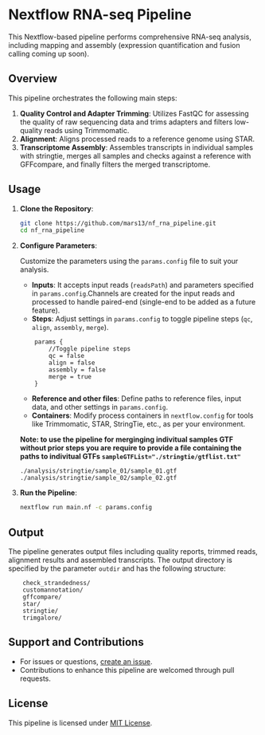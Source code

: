# Nextflow RNA-seq Pipeline

This Nextflow-based pipeline performs comprehensive RNA-seq analysis, including mapping and assembly (expression quantification and fusion calling coming up soon). 

## Overview

This pipeline orchestrates the following main steps:

1. **Quality Control and Adapter Trimming**: Utilizes FastQC for assessing the quality of raw sequencing data and trims adapters and filters low-quality reads using Trimmomatic.
3. **Alignment**: Aligns processed reads to a reference genome using STAR.
4. **Transcriptome Assembly**: Assembles transcripts in individual samples with stringtie, merges all samples and checks against a reference with GFFcompare, and finally filters the merged transcriptome.

## Usage

1. **Clone the Repository**:

    ```bash
    git clone https://github.com/mars13/nf_rna_pipeline.git
    cd nf_rna_pipeline
    ```

2. **Configure Parameters**:
    
    Customize the parameters using the `params.config` file to suit your analysis.

    - **Inputs**: It accepts input reads (`readsPath`) and parameters specified in `params.config`.Channels are created for the input reads and processed to handle paired-end (single-end to be added as a future feature).
    - **Steps**: Adjust settings in `params.config` to toggle pipeline steps (`qc`, `align`, `assembly`, `merge`).
    
    ```
        params {
            //Toggle pipeline steps
            qc = false
            align = false
            assembly = false
            merge = true
        }
    ```

    - **Reference and other files**: Define paths to reference files, input data, and other settings in `params.config`.
    - **Containers**: Modify process containers in `nextflow.config` for tools like Trimmomatic, STAR, StringTie, etc., as per your environment.

    **Note: to use the pipeline for merginging indivitual samples GTF without prior steps you are require to provide a file containing the paths to indivitual GTFs `sampleGTFList="./stringtie/gtflist.txt"`**

    ```
    ./analysis/stringtie/sample_01/sample_01.gtf
    ./analysis/stringtie/sample_02/sample_02.gtf
    ```

3. **Run the Pipeline**:

    ```bash
    nextflow run main.nf -c params.config
    ```

## Output

The pipeline generates output files including quality reports, trimmed reads, alignment results and assembled transcripts. The output directory is specified by the parameter `outdir` and has the following structure:

```
    check_strandedness/
    customannotation/
    gffcompare/
    star/
    stringtie/
    trimgalore/
```

## Support and Contributions

- For issues or questions, [create an issue](https://github.com/mars13/nf_rna_pipeline/issues).
- Contributions to enhance this pipeline are welcomed through pull requests.

## License

This pipeline is licensed under [MIT License](LICENSE).